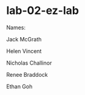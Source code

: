 # lab-02-ez-lab
Names:<br>

Jack McGrath

Helen Vincent

Nicholas Challinor

Renee Braddock

Ethan Goh
